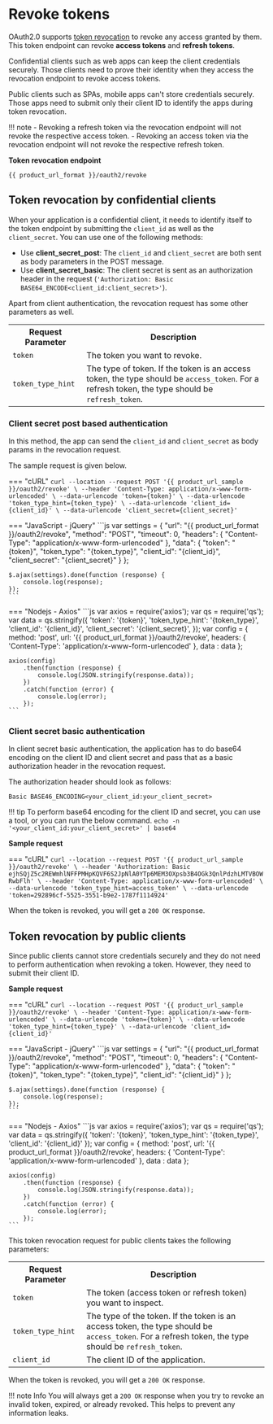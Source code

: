 # Revoke tokens

OAuth2.0 supports [token revocation](https://datatracker.ietf.org/doc/html/rfc7009) to revoke any access granted by them. This token endpoint can revoke **access tokens** and **refresh tokens**.

Confidential clients such as web apps can keep the client credentials securely. Those clients need to prove their identity when they access the revocation endpoint to revoke access tokens.

Public clients such as SPAs, mobile apps can't store credentials securely. Those apps need to submit only their client ID to identify the apps during token revocation.  


!!! note
    - Revoking a refresh token via the revocation endpoint will not revoke the respective access token.
    - Revoking an access token via the revocation endpoint will not revoke the respective refresh token.

**Token revocation endpoint**

``` 
{{ product_url_format }}/oauth2/revoke
```

## Token revocation by confidential clients

When your application is a confidential client, it needs to identify itself to the token endpoint by submitting the `client_id` as well as the `client_secret`. You can use one of the following methods:

- Use **client_secret_post**: The `client_id` and `client_secret` are both sent as body parameters in the POST message.
- Use **client_secret_basic**: The client secret is sent as an authorization header in the request (`'Authorization: Basic BASE64_ENCODE<client_id:client_secret>'`).

Apart from client authentication, the revocation request has some other parameters as well.

<table>
  <tr>
    <th>Request Parameter</th>
    <th>Description</th>
  </tr>
   <tr>
      <td><code>token</code><Badge text="Required" type="mandatory"/></td>
      <td>The token you want to revoke.</td>
    </tr>
  <tr>
    <td><code>token_type_hint</code><Badge text="Optional" type="optional"/></td>
    <td>The type of token. If the token is an access token, the type should be <code>access_token</code>. For a refresh token, the type should be <code>refresh_token</code>.</td>
  </tr>
</table>

### Client secret post based authentication

In this method, the app can send the `client_id` and `client_secret` as body params in the revocation request.

The sample request is given below.

=== "cURL"
    ```
    curl --location --request POST '{{ product_url_sample }}/oauth2/revoke' \
    --header 'Content-Type: application/x-www-form-urlencoded' \
    --data-urlencode 'token={token}' \
    --data-urlencode 'token_type_hint={token_type}' \
    --data-urlencode 'client_id={client_id}' \
    --data-urlencode 'client_secret={client_secret}'
    ```

=== "JavaScript - jQuery"
    ```js
    var settings = {
        "url": "{{ product_url_format }}/oauth2/revoke",
        "method": "POST",
        "timeout": 0,
        "headers": {
            "Content-Type": "application/x-www-form-urlencoded"
        },
        "data": {
            "token": "{token}",
            "token_type": "{token_type}",
            "client_id": "{client_id}",
            "client_secret": "{client_secret}"
        }
    };

    $.ajax(settings).done(function (response) {
        console.log(response);
    });
    ```

=== "Nodejs - Axios"
    ```js
    var axios = require('axios');
    var qs = require('qs');
    var data = qs.stringify({
        'token': '{token}',
        'token_type_hint': '{token_type}',
        'client_id': '{client_id}',
        'client_secret': '{client_secret}',
    });
    var config = {
        method: 'post',
        url: '{{ product_url_format }}/oauth2/revoke',
        headers: {
            'Content-Type': 'application/x-www-form-urlencoded'
        },
        data : data
    };

    axios(config)
        .then(function (response) {
            console.log(JSON.stringify(response.data));
        })
        .catch(function (error) {
            console.log(error);
        });
    ```

### Client secret basic authentication

In client secret basic authentication, the application has to do base64 encoding on the client ID and client secret and pass that as a basic authorization header in the revocation request.

The authorization header should look as follows:

```
Basic BASE46_ENCODING<your_client_id:your_client_secret>
```

!!! tip
    To perform base64 encoding for the client ID and secret, you can use a tool, or you can run the below command.
    ```
    echo -n '<your_client_id:your_client_secret>' | base64
    ```

**Sample request**

=== "cURL"
    ```
    curl --location --request POST '{{ product_url_sample }}/oauth2/revoke' \
    --header 'Authorization: Basic ejhSQjZ5c2REWmhlNFFPMHpKQVF6S2JpNlA0YTp6MEM3OXpsb3B4OGk3QnlPdzhLMTVBOWRwbFlh' \
    --header 'Content-Type: application/x-www-form-urlencoded' \
    --data-urlencode 'token_type_hint=access_token' \
    --data-urlencode 'token=292896cf-5525-3551-b9e2-1787f1114924'
    ```

When the token is revoked, you will get a `200 OK` response.

## Token revocation by public clients

Since public clients cannot store credentials securely and they do not need to perform authentication when revoking a token. However, they need to submit their client ID.

**Sample request**

=== "cURL"
    ```
    curl --location --request POST '{{ product_url_sample }}/oauth2/revoke' \
    --header 'Content-Type: application/x-www-form-urlencoded' \
    --data-urlencode 'token={token}' \
    --data-urlencode 'token_type_hint={token_type}' \
    --data-urlencode 'client_id={client_id}'
    ```

=== "JavaScript - jQuery"
    ```js
    var settings = {
        "url": "{{ product_url_format }}/oauth2/revoke",
        "method": "POST",
        "timeout": 0,
        "headers": {
            "Content-Type": "application/x-www-form-urlencoded"
        },
        "data": {
            "token": "{token}",
            "token_type": "{token_type}",
            "client_id": "{client_id}"
        }
    };

    $.ajax(settings).done(function (response) {
        console.log(response);
    });
    ```

=== "Nodejs - Axios"
    ```js
    var axios = require('axios');
    var qs = require('qs');
    var data = qs.stringify({
        'token': '{token}',
        'token_type_hint': '{token_type}',
        'client_id': '{client_id}'
    });
    var config = {
        method: 'post',
        url: '{{ product_url_format }}/oauth2/revoke',
        headers: {
            'Content-Type': 'application/x-www-form-urlencoded'
        },
        data : data
    };

    axios(config)
        .then(function (response) {
            console.log(JSON.stringify(response.data));
        })
        .catch(function (error) {
            console.log(error);
        });
    ```

This token revocation request for public clients takes the following parameters:

<table>
  <tr>
    <th>Request Parameter</th>
    <th>Description</th>
  </tr>
   <tr>
      <td><code>token</code><Badge text="Required" type="mandatory"/></td>
      <td>The token (access token or refresh token) you want to inspect.</td>
    </tr>
  <tr>
    <td><code>token_type_hint</code><Badge text="Optional" type="optional"/></td>
    <td>The type of the token. If the token is an access token, the type should be <code>access_token</code>. For a refresh token, the type should be <code>refresh_token</code>.</td>
  </tr>
  <tr>
    <td><code>client_id</code><Badge text="Required" type="mandatory"/></td>
    <td>The client ID of the application.</td>
  </tr>
</table>

When the token is revoked, you will get a `200 OK` response.

!!! note  Info
    You will always get a `200 OK` response when you try to revoke an invalid token, expired, or already revoked. This helps to prevent any information leaks.